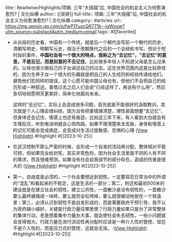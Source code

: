 title:: Readwise/Highlights/项飙: 三年“大摇摆”后, 中国社会的机会主义为何愈演愈烈? | 文化纵横
author:: [[吴婷]]
full-title:: 项飙: 三年“大摇摆”后, 中国社会的机会主义为何愈演愈烈? | 文化纵横
category:: #articles
url:: https://mp.weixin.qq.com/s/fwP17uscQ6771b--jgWxuw?utm_source=substack&utm_medium=email
tags:: #[[favorite]]
- 从长段的历史看，中国有一个传统，就是后一个朝代会写前一个朝代的历史，清朝写明史，明朝写元史，相当于改朝换代之后的一个总结和书写。但对于短时段的事件，**中国社会有一个很大的特点，我称之为“去记忆”，“去记忆”的意思，不是忘记，而是刻意的不去记住**。比如很多年轻人不知道父母是怎么过来的，父母也很少跟自己的子女讲述自己的过去。这在世界范围内这是比较奇怪的，因为生养子女一个很大的乐趣就是把自己的人生经历和经验传递给他们，避免他们犯同样的错误，这个心愿可能中国父母也有，但他们不会把自己的经历形成一种叙述。事情过去之后人们会说“已经这样了，再说有什么用”，然后急切地祝愿明天更美好，简单化地面向未来。
  
  
  
  这样的“去记忆”，实际上会造成很多问题，首先就是不能很好的汲取教训。其次就是个人心理会很纠结，因为没有把事情理清楚，理性层面想要“去记忆”，但身体还会记住，情感上也还有痕迹，比如这三年下来，有人看到大白就会有生理反应，听到电话响就会心惊肉跳。如果不理清楚来龙去脉，身体和情感上的记忆可能会变成病症，会变成对生活过度敏感、恐惧的心理 ([View Highlight](https://read.readwise.io/read/01hdjfdzrb6gfe9xyyyq2p1ftn)) #Highlight #[[2023-10-25]]
- 在武汉控制不那么严密的时候，会形成一个自发的流动再分配，整体相对平稳可控，但如果完全给封死，其实非常危险，因为社会生活里面不同的人有不同的需求，而且很难预测，如果没有社会自我调节的部分存在，造成的伤害是很大的 ([View Highlight](https://read.readwise.io/read/01hdjfetbx2havebzztvy8d89y)) #Highlight #[[2023-10-25]]
- 第一，自由度是必须的，一个社会要想达到韧性，一定要容忍日常当中的所谓的“混乱”和看起来的不稳定，这是生活的一部分；第二，附近和最初500米的建设就是在建立社会的韧性，建立公共性，一盘散沙是没有韧性的，一盘散沙要么最终被搞成一块砖，要么就完全松垮掉，要么就很被动地放在一个铁盒里；第三，必须认识到韧性不是自发形成的，而是需要政府干预引导，我不认为政府越小越好，关键是行政力量往哪里使？行政力量如果只是为了非常整体的集体行动，老是想着集中力量办大事，就会使社会失去韧性，一些小问题就会变得很大。行政力量在进行流动性再分配时应该是一种介入性的管控，现在不是介入性的，而是压力式的管控，这就会无效。 ([View Highlight](https://read.readwise.io/read/01hdjffacaf249xpq8m7pwwrn8)) #Highlight #[[2023-10-25]]